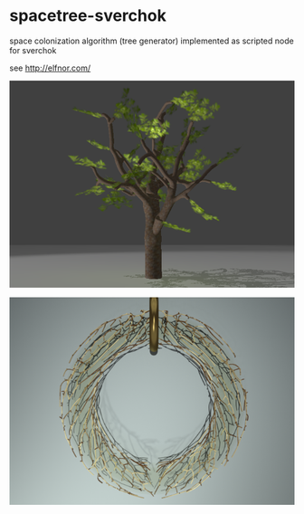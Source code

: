 # spacetree-sverchok
space colonization algorithm (tree generator) implemented as scripted node for sverchok

see http://elfnor.com/

![tree example](sca-render_005.png)

![torus example](sca_test3b_004.png)

